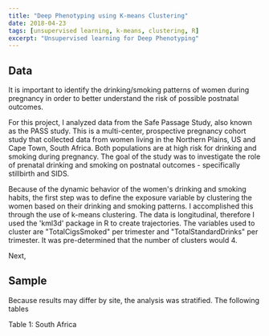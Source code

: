 ```yaml
---
title: "Deep Phenotyping using K-means Clustering"
date: 2018-04-23
tags: [unsupervised learning, k-means, clustering, R]
excerpt: "Unsupervised learning for Deep Phenotyping"
---
```


## Data

It is important to identify the drinking/smoking patterns of women during pregnancy in order to better understand the risk of possible postnatal outcomes.

For this project, I analyzed data from the Safe Passage Study, also known as the PASS study. This is a multi-center, prospective pregnancy cohort study that collected data from women living in the Northern Plains, US and Cape Town, South Africa. Both populations are at high risk for drinking and smoking during pregnancy. The goal of the study was to investigate the role of prenatal drinking and smoking on postnatal outcomes - specifically stillbirth and SIDS.


Because of the dynamic behavior of the women's drinking and smoking habits, the first step was to define the exposure variable by clustering the women based on their drinking and smoking patterns. I accomplished this through the use of k-means clustering. The data is longitudinal, therefore I used the 'kml3d' package in R to create trajectories. The variables used to cluster are "TotalCigsSmoked" per trimester and "TotalStandardDrinks" per trimester. It was pre-determined that the number of clusters would 4.

Next,

## Sample

Because results may differ by site, the analysis was stratified. The following tables

<div class="image">
<img src="{{ site.url }}{{ site.baseurl }}/images/Table1_SA.png" alt="" class="center">
<div>Table 1: South Africa</div>
</div>
